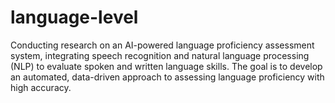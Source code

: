 # language-level
Conducting research on an AI-powered language proficiency assessment system, integrating speech recognition and natural language processing (NLP) to evaluate spoken and written language skills. The goal is to develop an automated, data-driven approach to assessing language proficiency with high accuracy.
